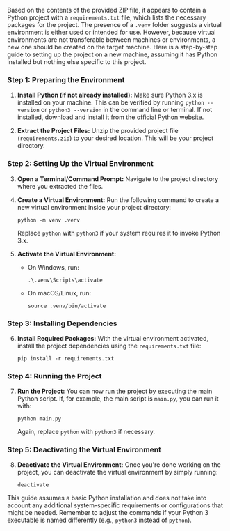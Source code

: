 Based on the contents of the provided ZIP file, it appears to contain a Python project with a `requirements.txt` file, which lists the necessary packages for the project. The presence of a `.venv` folder suggests a virtual environment is either used or intended for use. However, because virtual environments are not transferable between machines or environments, a new one should be created on the target machine. Here is a step-by-step guide to setting up the project on a new machine, assuming it has Python installed but nothing else specific to this project.

### Step 1: Preparing the Environment

1. **Install Python (if not already installed):** Make sure Python 3.x is installed on your machine. This can be verified by running `python --version` or `python3 --version` in the command line or terminal. If not installed, download and install it from the official Python website.

2. **Extract the Project Files:** Unzip the provided project file (`requirements.zip`) to your desired location. This will be your project directory.

### Step 2: Setting Up the Virtual Environment

3. **Open a Terminal/Command Prompt:** Navigate to the project directory where you extracted the files.

4. **Create a Virtual Environment:** Run the following command to create a new virtual environment inside your project directory:
   ```
   python -m venv .venv
   ```
   Replace `python` with `python3` if your system requires it to invoke Python 3.x.

5. **Activate the Virtual Environment:**
   - On Windows, run:
     ```
     .\.venv\Scripts\activate
     ```
   - On macOS/Linux, run:
     ```
     source .venv/bin/activate
     ```

### Step 3: Installing Dependencies

6. **Install Required Packages:** With the virtual environment activated, install the project dependencies using the `requirements.txt` file:
   ```
   pip install -r requirements.txt
   ```

### Step 4: Running the Project

7. **Run the Project:** You can now run the project by executing the main Python script. If, for example, the main script is `main.py`, you can run it with:
   ```
   python main.py
   ```
   Again, replace `python` with `python3` if necessary.

### Step 5: Deactivating the Virtual Environment

8. **Deactivate the Virtual Environment:** Once you're done working on the project, you can deactivate the virtual environment by simply running:
   ```
   deactivate
   ```

This guide assumes a basic Python installation and does not take into account any additional system-specific requirements or configurations that might be needed. Remember to adjust the commands if your Python 3 executable is named differently (e.g., `python3` instead of `python`).
